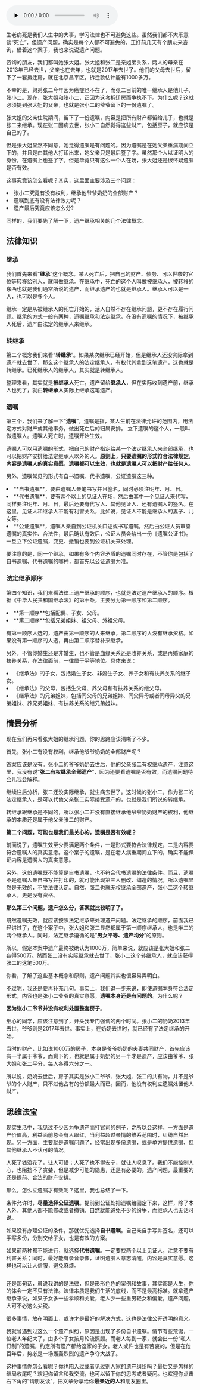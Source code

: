 <audio id="audio" title="30 | 遗产继承的爱恨情仇" controls="" preload="none"><source id="mp3" src="https://static001.geekbang.org/resource/audio/cd/79/cd60a6b592ac7c253094d0d9151dca79.mp3"></audio>

生老病死是我们人生中的大事，学习法律也不可避免这些。虽然我们都不大乐意谈“死亡”，但遗产问题，确实是每个人都不可避免的。正好前几天有个朋友来咨询，借着这个案子，我也来说说遗产问题。

咨询的朋友，我们都叫她张大姐。张大姐和张二是亲姐弟关系，两人的母亲在2013年已经去世，父亲也在去年，也就是2017年去世了。他们的父母去世后，留下了一套拆迁房，就在北京昌平区，拆迁款估计能有1000多万。

不幸的是，弟弟张二今年因为癌症也不在了，而张二目前的唯一继承人是他儿子，张小二。现在，张大姐和张小二，正因为这套拆迁房而争执不下。为什么呢？这就必须提到张大姐的父亲，也就是张小二的爷爷留下的一份遗嘱了。

张大姐的父亲住院期间，留下了一份遗嘱，内容是把所有财产都留给儿子，也就是张二来继承。现在张二因病去世，张小二自然觉得这些财产，包括房子，就应该是自己的了。

但是张大姐显然不同意，她觉得遗嘱是有问题的。因为遗嘱是在她父亲重病期间立下的，并且是由其他人打印出来，她父亲只是最后签了字。虽然那个人以证明人的身份，在遗嘱上也签了字。但是毕竟只有这么一个人在场，张大姐还是很怀疑遗嘱是否有效。

这事究竟该怎么看呢？其实，这里面主要涉及三个问题：

<li>
张小二究竟有没有权利，继承他爷爷奶奶的全部财产？
</li>
<li>
遗嘱到底有没有法律效力呢？
</li>
<li>
遗产最后究竟应该怎么分?
</li>

同样的，我们要先了解一下，遗产继承相关的几个法律概念。

## 法律知识

### 继承

我们首先来看“**继承**”这个概念。某人死亡后，把自己的财产、债务、可以世袭的官位等转移给别人，就叫做继承。在继承中，死亡的这个人叫做被继承人，被转移的东西也就是我们通常所说的遗产，而继承遗产的也就是继承人。继承人可以是一人，也可以是多个人。

继承一定是从被继承人的死亡开始的，活人自然不存在继承问题，更不存在履行问题。继承的方式一般有两种，遗嘱继承和法定继承。在没有遗嘱的情况下，被继承人死后，遗产由法定的继承人来继承。

### 转继承

第二个概念我们来看“**转继承**”。如果某次继承已经开始，但是继承人还没实际拿到遗产就去世了，那么这个继承人的法定继承人，有权代其拿到这笔遗产，这也就是转继承。已死继承人的继承人，其实就是转继承人。

整理来看，其实就是**被继承人**死亡，遗产留给**继承人**，但在实际收到遗产前，继承人也死了，就由**转继承人**实际上继承这笔遗产。

### 遗嘱

第三个，我们来了解一下“**遗嘱**”。遗嘱是指，某人生前在法律允许的范围内，用法定方式对财产或其他事务，做出死亡后的归属安排。 立下遗嘱的这个人，一般叫做遗嘱人。遗嘱人死亡时，遗嘱开始生效。

遗嘱人可以用遗嘱的形式，把自己的财产指定给某一个法定继承人来全部继承，也可以把财产安排给法定继承人以外的人。**原则上，只要遗嘱的形式符合法律规定，内容是遗嘱人的真实意愿，遗嘱都可以生效，也就是遗嘱人可以把财产给任何人。**

另外，遗嘱常见的形式有自书遗嘱、代书遗嘱、公证遗嘱这三种。

<li>
**自书遗嘱**，要由遗嘱人亲笔书写并且签名，同时必须注明年、月、日。
</li>
<li>
**代书遗嘱**，要有两个以上的见证人在场，然后由其中一个见证人来代写，同样要注明年、月、日，最后还要有代写人、其他见证人、还有遗嘱人的签名。在这里，见证人和继承人不能有利害关系，比如说，见证人不能是继承人的妻子、儿女等。
</li>
<li>
**公证遗嘱**，遗嘱人亲自到公证机关口述或书写遗嘱，然后由公证人员审查遗嘱的真实性、合法性，最后确认有效后，公证人员会给出一份《遗嘱公证书》。一旦立下公证遗嘱，变更、撤销也要到公证机关来处理。
</li>

要注意的是，同一个继承，如果有多个内容矛盾的遗嘱同时存在，不管你是包括了自书遗嘱、代书遗嘱的哪种，都首先以公证遗嘱为准。

### 法定继承顺序

第四个知识，我们来看法律上遗产继承的顺序，也就是法定遗产继承人的顺序。根据《中华人民共和国继承法》的第十条，主要分为第一顺序和第二顺序。

<li>
**第一顺序**包括配偶、子女、父母。
</li>
<li>
**第二顺序**包括兄弟姐妹、祖父母、外祖父母。
</li>

有第一顺序人选的，遗产由第一顺序的人来继承，第二顺序的人没有继承资格。如果没有第一顺序的人选，再由第二顺序替补来继承。

另外，不管你婚生还是非婚生，也不管是血缘关系还是收养关系，或是再婚家庭的扶养关系，在法律面前，一律属于平等地位。具体来说：

<li>
《继承法》的子女，包括婚生子女、非婚生子女、养子女和有扶养关系的继子女。
</li>
<li>
《继承法》的父母，包括生父母、养父母和有扶养关系的继父母。
</li>
<li>
《继承法》的兄弟姐妹，包括同父母的兄弟姐妹、同父异母或者同母异父的兄弟姐妹、养兄弟姐妹、有扶养关系的继兄弟姐妹。
</li>

## 情景分析

现在我们再来看张大姐的继承问题，你的思路应该清晰了不少。

首先，张小二有没有权利，继承他爷爷奶奶的全部财产呢？

答案应该是没有。张小二的爷爷奶奶去世后，他的父亲张二有权继承遗产，注意这里，我没有说“**张二有权继承全部遗产**”，因为还要看遗嘱是否有效，而遗嘱问题待会儿我会解释。

继续往后分析，张二还没实际继承，就生病去世了。这时候的张小二，作为张二的法定继承人，是可以代他父亲张二实际接受遗产的，也就是我们所说的转继承。

转继承跟继承是不同的，所以张小二并没有直接继承他爷爷奶奶财产的权利，他继承的本质还是属于他父亲张二的财产。

**第二个问题，可能也是我们最关心的，遗嘱是否有效呢？**

前面说了，遗嘱生效至少要满足两个条件，一是形式要符合法律规定，二是内容要符合遗嘱人的真实意愿。这个案子的遗嘱，是在老人病重期间立下的，确实不能保证内容是遗嘱人的真实意愿。

另外，这份遗嘱既不能算是自书遗嘱，也不符合代书遗嘱的法律条件。而且，遗嘱不是遗嘱人亲自书写并打印的，就可能出现第三人删改、编造的情况，所以遗嘱显然是无效的，不受法律认定。自然，张二也就无权继承全部遗产，张小二这个转继承人，更是没有资格。

**那么第三个问题，遗产怎么分，答案就比较明了了。**

既然遗嘱无效，就应该按照法定继承来处理遗产问题。法定继承的顺序，前面我已经讲过了，在这个案子中，张大姐和张二显然都属于第一顺序继承人，也是唯二的两个继承人。同时，法定继承遵循的是“**男女平等、遗产均分**”的原则。

所以，假定本案中遗产最终被确认为1000万，简单来说，就应该是张大姐和张二各得500万。然而张二没有实际继承就去世了，张小二这个转继承人，就应该获得张二的这笔500万。

你看，了解了这些基本概念和原则，遗产问题其实也很容易弄明白。

不过呢，我还是要再补充几句。事实上，我们退一步来说，即使遗嘱本身符合法定形式，内容也是张小二爷爷的真实意愿，**遗嘱本身还是有问题的**。为什么呢？

**因为张小二爷爷并没有权利处置整套房子**。

细心的同学，应该注意到了，开头我专门强调的两个时间。张小二的奶奶2013年去世，爷爷则是2017年去世。事实上，在奶奶去世时，就已经有了法定继承的开始。

当时的财产，比如说1000万的房子，本身是爷爷奶奶的夫妻共同财产，首先应该有一半属于爷爷，而剩下的，也就是属于奶奶的另一半才是遗产，应该由爷爷、张大姐和张二平分，每人各得六分之一。

所以说，奶奶去世后，房子其实是张小二爷爷、张大姐、张二的共有物，并不是爷爷的个人财产，只不过他占有的份额最大而已。因而，他没有权利立遗嘱处置他人财产。

## 思维法宝

现实生活中，我见过不少因为争遗产而打官司的例子，之所以会这样，一方面是遗产价值高，利益面前总会有人眼红，当利益超过亲情的维系范围时，纠纷自然出现。另一方面，主要就是遗嘱问题了，经常出现多份遗嘱，或是单方提供遗嘱、但其他继承人不认可的情况。

人死了钱没花了，让人可惜；人死了也不得安宁，就让人叹息了。我们不能控制人心，也阻挡不了贪婪，但是减少可能的隐患，还是有必要的。遗产问题，最重要的还是提前、合法的财产安排。

那么，怎么立遗嘱才有效呢？这里，我也总结了一下。

条件允许时，**尽量选择公证遗嘱**。提前到公证处把遗嘱给固定下来，这样，除了本人外，其他人都不能修改或者撤销，自然就能避免不少的纷争，而继承人也无话可说。

如果没有办理公证的条件，那就优先选择**自书遗嘱**。自己亲自手写并签名，还可以手写多份，分别交给子女，也是有效的方案。

如果前两种都不能进行，就选择**代书遗嘱**。一定要找两个以上见证人，注意不要有利害关系；同时，最好能有录音录像，证明遗嘱人意志清醒，内容是真实意愿。这样也可以让人信服，避免麻烦。

<img src="https://static001.geekbang.org/resource/image/6c/66/6ceb2015c9e968ad188f83c804869766.jpg" alt="">

还是那句话，虽说我讲的是法律，但是形形色色的案例和故事，其实都是人生，你的体会一定不只有法律。法律本质是我们生活的底线，而不是最高标准。就拿遗产继承来说，如果子女多一些孝顺和关爱，老人少一些重男轻女和偏爱，遗产问题，大可不必这么尖锐。

很多事情，放在明面上，或许才是最好的解决方式，这也是法律公开透明的意义。

我就曾遇到过这么一个遗产纠纷，原因是出现了多份自书遗嘱。情节有些荒诞，一位老人年纪大了，由多个子女按月轮流照顾。而老人每到一家，就会出一份“私人订制”的遗嘱，约定所有遗产都给这家的子女。老人或许也是有苦衷的，但是在他百年后，势必是一场轰轰烈烈的遗产争夺大战了。

这种事情你怎么看呢？你也陷入过或者见过别人家的遗产纠纷吗？最后又是怎样的结局收尾呢？欢迎你留言和我交流，也可以留下你的思考或者疑问。也欢迎你点击右下角的“请朋友读”，把文章分享给你**最亲近的人**和朋友圈里。


